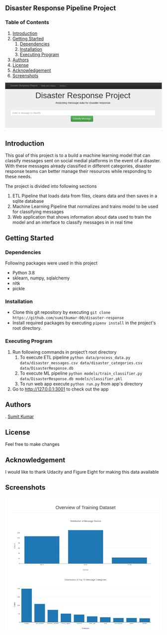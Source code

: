 ## Disaster Response Pipeline Project

### Table of Contents
1. [Introduction](#Installation)
2. [Getting Started](#GetStarted)
    1. [Dependencies](#Dependencies)
    2. [Installation](#Installation)
    3. [Executing Program](#Execution)
3. [Authors](#Authors)
4. [License](#License)
5. [Acknowledgement](#Acknowledgement)
6. [Screenshots](#Screenshots)


![Header](static/images/classify_message.png)
## Introduction <a name='Installation'></a>
This goal of this project is to a build a machine learning model that can classify messages
sent on social medial platforms in the event of a disaster. With these messages already classified 
in different categories, disaster response teams can better manage their resources while responding
to these needs.

The project is divided into following sections
1. ETL Pipeline that loads data from files, cleans data and then saves in a sqlite database
2. Machine Learning Pipeline that normalizes and trains model to be used for classifying messages
3. Web application that shows information about data used to train the model and an interface to 
classify messages in in real time
## Getting Started <a name='GetStarted'></a>
### Dependencies <a name='Dependencies'></a>
Following packages were used in this project
* Python 3.8
* sklearn, numpy, sqlalchemy
* nltk
* pickle

### Installation <a name='Installation'></a>
* Clone this git repository by executing `git clone https://github.com/sumitkumar-00/disaster-response`
* Install required packages by executing `pipenv install` in the project's root directory. 
### Executing Program <a name='Execution'></a>
1. Run following commands in project't root directory
   1. To execute ETL pipeline `python data/process_data.py data/disaster_messages.csv data/disaster_categories.csv data/DisasterResponse.db`
   2. To execute ML pipeline `python models/train_classifier.py data/DisasterResponse.db models/classifier.pkl`
   3. To run web app execute `python run.py` from app's directory
2. Go to http://127.0.0.1:3001 to check out the app 
## Authors <a name='Authors'></a>
. [Sumit Kumar](https://github.com/sumitkumar-00)
## License <a name='License'></a>
Feel free to make changes
## Acknowledgement <a name='Acknowledgement'></a>
I would like to thank Udacity and Figure Eight for making this data available
## Screenshots <a name='Screenshots'></a>         
![charts](static/images/charts.png)